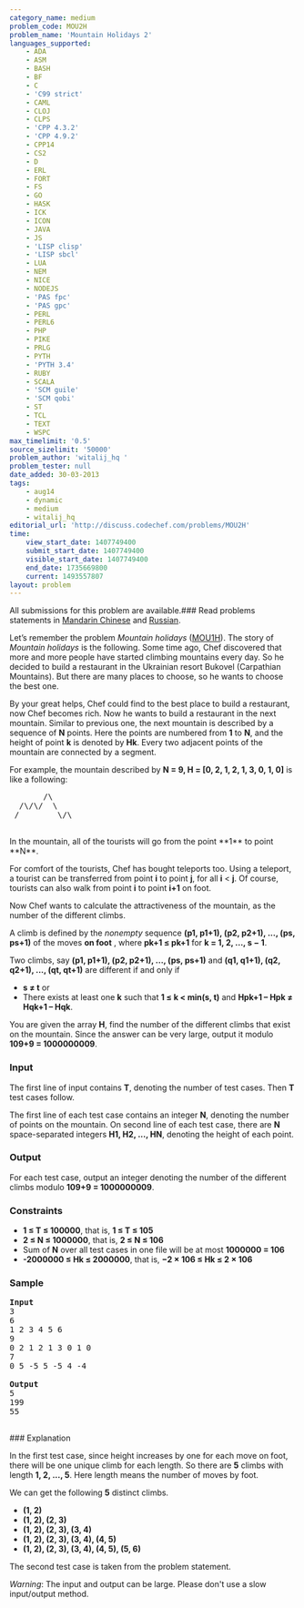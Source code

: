 ```yaml
---
category_name: medium
problem_code: MOU2H
problem_name: 'Mountain Holidays 2'
languages_supported:
    - ADA
    - ASM
    - BASH
    - BF
    - C
    - 'C99 strict'
    - CAML
    - CLOJ
    - CLPS
    - 'CPP 4.3.2'
    - 'CPP 4.9.2'
    - CPP14
    - CS2
    - D
    - ERL
    - FORT
    - FS
    - GO
    - HASK
    - ICK
    - ICON
    - JAVA
    - JS
    - 'LISP clisp'
    - 'LISP sbcl'
    - LUA
    - NEM
    - NICE
    - NODEJS
    - 'PAS fpc'
    - 'PAS gpc'
    - PERL
    - PERL6
    - PHP
    - PIKE
    - PRLG
    - PYTH
    - 'PYTH 3.4'
    - RUBY
    - SCALA
    - 'SCM guile'
    - 'SCM qobi'
    - ST
    - TCL
    - TEXT
    - WSPC
max_timelimit: '0.5'
source_sizelimit: '50000'
problem_author: 'witalij_hq '
problem_tester: null
date_added: 30-03-2013
tags:
    - aug14
    - dynamic
    - medium
    - witalij_hq
editorial_url: 'http://discuss.codechef.com/problems/MOU2H'
time:
    view_start_date: 1407749400
    submit_start_date: 1407749400
    visible_start_date: 1407749400
    end_date: 1735669800
    current: 1493557807
layout: problem
---
```

All submissions for this problem are available.###  Read problems statements in [Mandarin Chinese](http://www.codechef.com/download/translated/AUG14/mandarin/MOU2H.pdf) and [Russian](http://www.codechef.com/download/translated/AUG14/russian/MOU2H.pdf).

Let’s remember the problem _Mountain holidays_ ([MOU1H](http://www.codechef.com/JULY13/problems/MOU1H)). The story of _Mountain holidays_ is the following. Some time ago, Chef discovered that more and more people have started climbing mountains every day. So he decided to build a restaurant in the Ukrainian resort Bukovel (Carpathian Mountains). But there are many places to choose, so he wants to choose the best one.

By your great helps, Chef could find to the best place to build a restaurant, now Chef becomes rich. Now he wants to build a restaurant in the next mountain. Similar to previous one, the next mountain is described by a sequence of **N** points. Here the points are numbered from **1** to **N**, and the height of point **k** is denoted by **Hk**. Every two adjacent points of the mountain are connected by a segment.

For example, the mountain described by **N = 9, H = \[0, 2, 1, 2, 1, 3, 0, 1, 0\]**  is like a following:

<pre>
       /\
  /\/\/  \
 /        \/\

</pre> In the mountain, all of the tourists will go from the point **1** to point **N**.
For comfort of the tourists, Chef has bought teleports too. Using a teleport, a tourist can be transferred from point **i** to point **j**, for all **i** < **j**. Of course, tourists can also walk from point **i** to point **i+1** on foot.

Now Chef wants to calculate the attractiveness of the mountain, as the number of the different climbs.

A climb is defined by the _nonempty_ sequence **(p1, p1+1), (p2, p2+1), ..., (ps, ps+1)** of the moves  **on foot** , where **pk+1 ≤ pk+1** for **k = 1, 2, ..., s − 1**.

Two climbs, say **(p1, p1+1), (p2, p2+1), ..., (ps, ps+1)** and **(q1, q1+1), (q2, q2+1), ..., (qt, qt+1)** are different if and only if

- **s ≠ t** or
- There exists at least one **k** such that **1 ≤ k < min(s, t)** and **Hpk+1 – Hpk ≠ Hqk+1 – Hqk**.

You are given the array **H**, find the number of the different climbs that exist on the mountain. Since the answer can be very large, output it modulo **109+9 = 1000000009**.

### Input

The first line of input contains **T**, denoting the number of test cases. Then **T** test cases follow.

The first line of each test case contains an integer **N**, denoting the number of points on the mountain.
On second line of each test case, there are **N** space-separated integers **H1, H2, ..., HN**, denoting the height of each point.

### Output

For each test case, output an integer denoting the number of the different climbs modulo **109+9 = 1000000009**.

### Constraints

- **1 ≤ T ≤ 100000**, that is, **1 ≤ T ≤ 105**
- **2 ≤ N ≤ 1000000**, that is, **2 ≤ N ≤ 106**
- Sum of **N** over all test cases in one file will be at most **1000000 = 106**
- **-2000000 ≤ Hk ≤ 2000000**, that is, **−2 × 106 ≤ Hk ≤ 2 × 106**

### Sample

<pre>
<b>Input</b>
3
6
1 2 3 4 5 6
9
0 2 1 2 1 3 0 1 0
7
0 5 -5 5 -5 4 -4

<b>Output</b>
5
199
55

</pre>### Explanation
In the first test case, since height increases by one for each move on foot, there will be one unique climb for each length. So there are **5** climbs with length **1, 2, ..., 5**. Here length means the number of moves by foot.

We can get the following **5** distinct climbs.

- **(1, 2)**
- **(1, 2), (2, 3)**
- **(1, 2), (2, 3), (3, 4)**
- **(1, 2), (2, 3), (3, 4), (4, 5)**
- **(1, 2), (2, 3), (3, 4), (4, 5), (5, 6)**

The second test case is taken from the problem statement.

_Warning_: The input and output can be large. Please don't use a slow input/output method.
